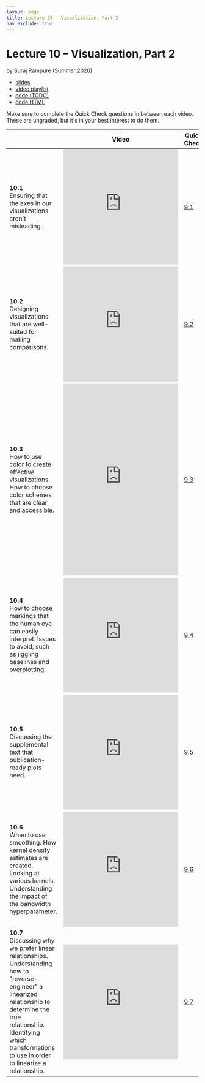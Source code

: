 ```yaml
---
layout: page
title: Lecture 10 – Visualization, Part 2
nav_exclude: true
---
```


# Lecture 10 – Visualization, Part 2

by Suraj Rampure (Summer 2020)

- [slides](https://docs.google.com/presentation/d/1o1VlVteRhUf2arJ0LMadysE4mOhXqLw-tivVtPC5iFY/edit#slide=id.p)
- [video playlist](https://www.youtube.com/playlist?list=PLQCcNQgUcDfqR48O02CBSzfE-AfWtgnp3)
- [code (TODO)]()
- [code HTML](TODO)

Make sure to complete the Quick Check questions in between each video. These are ungraded, but it's in your best interest to do them.

<table>
<colgroup>
<col style="width: 25%" />
<col style="width: 25%" />
<col style="width: 25%" />
</colgroup>
<thead>
<tr class="header">
<th></th>
<th>Video</th>
<th>Quick Check</th>
</tr>
</thead>
<tbody>
<tr>
<td><strong>10.1</strong> <br>Ensuring that the axes in our visualizations aren't misleading.</td>
<td><iframe width="300" height="300" height src="https://youtube.com/embed/8WnKaYoeG3s" frameborder="0" allow="accelerometer; autoplay; encrypted-media; gyroscope; picture-in-picture" allowfullscreen></iframe></td>
<td><a href="https://docs.google.com/forms/d/e/1FAIpQLSdXwxwx6JEjqys3EcjadBoMCMGUH9OSc3MJbzWOB34e9uEPjg/viewform" target="\_blank">9.1</a></td>
</tr>
<tr>
<td><strong>10.2</strong> <br>Designing visualizations that are well-suited for making comparisons.</td>
<td><iframe width="300" height="300" height src="https://youtube.com/embed/GNBQnIP2q4I" frameborder="0" allow="accelerometer; autoplay; encrypted-media; gyroscope; picture-in-picture" allowfullscreen></iframe></td>
<td><a href="https://docs.google.com/forms/d/e/1FAIpQLSdPXEUEla8m77mDkO04t9n-suMpdxU7pOvxR3tlW3sYIsFG4g/viewform" target="\_blank">9.2</a></td>
</tr>
<tr>
<td><strong>10.3</strong> <br>How to use color to create effective visualizations. How to choose color schemes that are clear and accessible.</td>
<td><iframe width="300" height="500" height src="https://youtube.com/embed/kkT7XrpTPPk" frameborder="0" allow="accelerometer; autoplay; encrypted-media; gyroscope; picture-in-picture" allowfullscreen></iframe></td>
<td><a href="https://docs.google.com/forms/d/e/1FAIpQLSfmpKWlPEOAke8LSzxe6VJvEbct-_qzNZMdlv7zSc-y_9wM3Q/viewform" target="\_blank">9.3</a></td>
</tr>
<tr>
<td><strong>10.4</strong> <br>How to choose markings that the human eye can easily interpret. Issues to avoid, such as jiggling baselines and overplotting.</td>
<td><iframe width="300" height="300" height src="https://youtube.com/embed/eMoyUGG7W_M" frameborder="0" allow="accelerometer; autoplay; encrypted-media; gyroscope; picture-in-picture" allowfullscreen></iframe></td>
<td><a href="https://docs.google.com/forms/d/e/1FAIpQLScT9JtJvCjyfOZDHO1dqPjGFWHF_RGqUuDXI4yPgW5WL7jx5Q/viewform" target="\_blank">9.4</a></td>
</tr>
<tr>
<td><strong>10.5</strong> <br>Discussing the supplemental text that publication-ready plots need.</td>
<td><iframe width="300" height="300" height src="https://youtube.com/embed/soqh1Lh6X3g" frameborder="0" allow="accelerometer; autoplay; encrypted-media; gyroscope; picture-in-picture" allowfullscreen></iframe></td>
<td><a href="https://docs.google.com/forms/d/e/1FAIpQLScGf7TZDFn4fG_v-_f9MiyuyWkwlpJI-ip5qLq4-NJmsog0pw/viewform" target="\_blank">9.5</a></td>
</tr>
<tr>
<td><strong>10.6</strong> <br>When to use smoothing. How kernel density estimates are created. Looking at various kernels. Understanding the impact of the bandwidth hyperparameter.</td>
<td><iframe width="300" height="300" height src="https://youtube.com/embed/SwVJ_Nt8_jA" frameborder="0" allow="accelerometer; autoplay; encrypted-media; gyroscope; picture-in-picture" allowfullscreen></iframe></td>
<td><a href="https://docs.google.com/forms/d/e/1FAIpQLSeMrkGPweXW46ehJsrHs7bluqB0zKtxBjjLHzsZ4IXWJrKqGA/viewform" target="\_blank">9.6</a></td>
</tr>
<tr>
<td><strong>10.7</strong> <br>Discussing why we prefer linear relationships. Understanding how to "reverse-engineer" a linearized relationship to determine the true relationship. Identifying which transformations to use in order to linearize a relationship.</td>
<td><iframe width="300" height="300" height src="https://youtube.com/embed/MenUo_7Xh94" frameborder="0" allow="accelerometer; autoplay; encrypted-media; gyroscope; picture-in-picture" allowfullscreen></iframe></td>
<td><a href="https://docs.google.com/forms/d/e/1FAIpQLSe_7ApHY-gR3jdstrTEcyQanpkxaDncAF9OkBk5sQ0ESQ2I6g/viewform" target="\_blank">9.7</a></td>
</tr>
